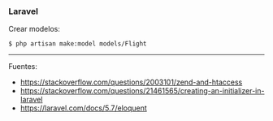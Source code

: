 ### Laravel

Crear modelos:

    $ php artisan make:model models/Flight

---

Fuentes:

+ https://stackoverflow.com/questions/2003101/zend-and-htaccess
+ https://stackoverflow.com/questions/21461565/creating-an-initializer-in-laravel
+ https://laravel.com/docs/5.7/eloquent

